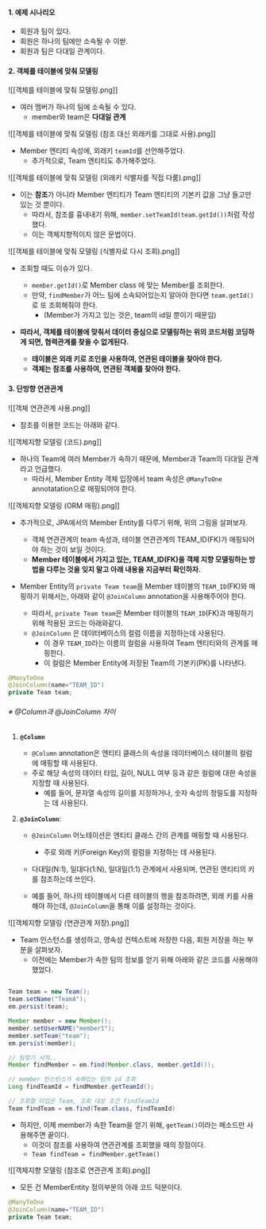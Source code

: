 
#### 1. 예제 시나리오

- 회원과 팀이 있다.
- 회원은 하나의 팀에만 소속될 수 이싿.
- 회원과 팀은 다대일 관계이다.


#### 2. 객체를 테이블에 맞춰 모델링

![[객체를 테이블에 맞춰 모델링.png]]
- 여러 멤버가 하나의 팀에 소속될 수 있다.
	- member와 team은 **다대일 관계**

![[객체를 테이블에 맞춰 모델링 (참조 대신 외래키를 그대로 사용).png]]
- Member 엔티티 속성에, 외래키 `teamId`를 선언해주었다.
	- 추가적으로, Team 엔티티도 추가해주었다.


![[객체를 테이블에 맞춰 모델링 (외래키 식별자를 직접 다룸).png]]
- 이는 **참조**가 아니라 Member 엔티티가 Team 엔티티의 기본키 값을 그냥 들고만 있는 것 뿐이다.
	- 따라서, 참조를 흉내내기 위해, `member.setTeamId(team.getId())`처럼 작성했다.
	- 이는 객체지향적이지 않은 문법이다.

![[객체를 테이블에 맞춰 모델링 (식별자로 다시 조회).png]]
- 조회할 때도 이슈가 있다.
	- `member.getId()`로 Member class 에 맞는 Member를 조회한다.
	- 만약, `findMember`가 어느 팀에 소속되어있는지 알아야 한다면 `team.getId()`로 또 조회해줘야 한다.
		- (Member가 가지고 있는 것은, team의 id일 뿐이기 때문임)

- **따라서, 객체를 테이블에 맞춰서 데이터 중심으로 모델링하는 위의 코드처럼 코딩하게 되면, 협력관계를 찾을 수 없게된다.**
	- **테이블은 외래 키로 조인을 사용하여, 연관된 테이블을 찾아야 한다.**
	- **객체는 참조를 사용하여, 연관된 객체를 찾아야 한다.**


#### 3. 단방향 연관관계

![[객체 연관관계 사용.png]]
- 참조를 이용한 코드는 아래와 같다.

![[객체지향 모델링 (코드).png]]
- 하나의 Team에 여러 Member가 속하기 때문에, Member과 Team의 다대일 관계라고 언급했다.
	- 따라서, Member Entity 객체 입장에서 team 속성은 `@ManyToOne` annotatation으로 매핑되어야 한다. 

![[객체지향 모델링 (ORM 매핑).png]]
- 추가적으로, JPA에서의 Member Entity를 다루기 위해, 위의 그림을 살펴보자.
	- 객체 연관관계의 team 속성과, 테이블 연관관계의 TEAM_ID(FK)가 매핑되어야 하는 것이 보일 것이다.
	- **Member 테이블에서 가지고 있는, TEAM_ID(FK)을 객체 지향 모델링하는 방법을 다루는 것을 잊지 말고 아래 내용을 지금부터 확인하자.**

- Member Entity의 `private Team team`을 Member 테이블의 `TEAM_ID`(FK)와 매핑하기 위해서는, 아래와 같이 `@JoinColumn` annotation을 사용해주어야 한다.
	- 따라서, `private Team team`은 Member 테이블의 `TEAM_ID`(FK)과 매핑하기 위해 적용된 코드는 아래와같다.
	- `@JoinColumn` 은 데이터베이스의 컬럼 이름을 지정하는데 사용된다. 
		- 이 경우 `TEAM_ID`라는 이름의 컬럼을 사용하여 Team 엔티티와의 관계를 매핑한다.
		- 이 컬럼은 Member Entity에 저장된 Team의 기본키(PK)를 나타낸다.

```java
@ManyToOne
@JoinColumn(name="TEAM_ID")
private Team team;
```

###### ※ @Column과 @JoinColumn 차이
1. **`@Column`**
    - `@Column` annotation은 엔티티 클래스의 속성을 데이터베이스 테이블의 컬럼에 매핑할 때 사용된다.
    - 주로 해당 속성의 데이터 타입, 길이, NULL 여부 등과 같은 컬럼에 대한 속성을 지정할 때 사용된다.
	    - 예를 들어, 문자열 속성의 길이를 지정하거나, 숫자 속성의 정밀도를 지정하는 데 사용된다.
    
2. **`@JoinColumn`**:
    - `@JoinColumn` 어노테이션은 엔티티 클래스 간의 관계를 매핑할 때 사용된다. 
	    - 주로 외래 키(Foreign Key)의 컬럼을 지정하는 데 사용된다.
    
	- 다대일(N:1), 일대다(1:N), 일대일(1:1) 관계에서 사용되며, 연관된 엔티티의 키를 참조하는데 쓰인다.
    - 예를 들어, 하나의 테이블에서 다른 테이블의 행을 참조하려면, 외래 키를 사용해야 하는데, `@JoinColumn`을 통해 이를 설정하는 것이다.


![[객체지향 모델링 (연관관계 저장).png]]

- Team 인스턴스를 생성하고, 영속성 컨텍스트에 저장한 다음, 회원 저장을 하는 부분을 살펴보자.
	- 이전에는 Member가 속한 팀의 정보를 얻기 위해 아래와 같은 코드를 사용해야 했었다.
```java

Team team = new Team();
team.setName("TeamA");
em.persist(team);

Member member = new Member();
member.setUserNAME("member1");
member.setTeam("team");
em.persist(member);

// 팀찾기 시작..
Member findMember = em.find(Member.class, member.getId());

// member 인스턴스가 속해있는 팀의 id 조회
Long findTeamId = findMember.getTeamId();

// 조회할 타입은 Team, 조회 대상 조건 findTeamId
Team findTeam = em.find(Team.class, findTeamId)
```

- 하지만, 이제 member가 속한 Team을 얻기 위해, `getTeam()`이라는 메소드만 사용해주면 끝이다.
	- 이것이 참조를 사용하여 연관관계를 조회했을 때의 장점이다.
	- `Team findTeam = findMember.getTeam()`

![[객체지향 모델링 (참조로 연관관계 조회).png]]

- 모든 건 MemberEntity 정의부분의 아래 코드 덕분이다.
```java
@ManyToOne
@JoinColumn(name="TEAM_ID")
private Team team;
```